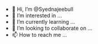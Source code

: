 - 👋 Hi, I’m @Syednajeebull
- 👀 I’m interested in ...
- 🌱 I’m currently learning ...
- 💞️ I’m looking to collaborate on ...
- 📫 How to reach me ...

<!---
Syednajeebull/Syednajeebull is a ✨ special ✨ repository because its `README.md` (this file) appears on your GitHub profile.
You can click the Preview link to take a look at your changes.
--->
